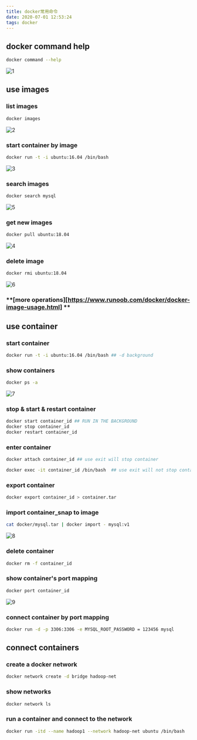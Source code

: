 ```yaml
---
title: docker常用命令
date: 2020-07-01 12:53:24
tags: docker
---
```


## docker command help
```bash
docker command --help
```
![1](1.jpg)
## use images
### list images
```bash
docker images
```
![2](2.jpg)
### start container by image
```bash 
docker run -t -i ubuntu:16.04 /bin/bash
```
![3](3.jpg)
### search images
```bash 
docker search mysql
```
![5](5.jpg)
### get new images
```bash
docker pull ubuntu:18.04
```
![4](4.jpg)
### delete image
```bash
docker rmi ubuntu:18.04
```
![6](6.jpg)
### **[more operations][https://www.runoob.com/docker/docker-image-usage.html] **

## use container
### start container
```bash
docker run -t -i ubuntu:16.04 /bin/bash ## -d background
```
### show containers
```bash
docker ps -a 
```
![7](7.jpg)

### stop & start & restart container
```bash
docker start container_id ## RUN IN THE BACKGROUND
docker stop container_id
docker restart container_id
```
### enter container
```bash
docker attach container_id ## use exit will stop container
```

```bash
docker exec -it container_id /bin/bash  ## use exit will not stop container
```

### export container

```bash
docker export container_id > container.tar
```
### import container_snap to image
```bash
cat docker/mysql.tar | docker import - mysql:v1
```
![8](9.jpg)

### delete container 
```bash 
docker rm -f container_id
```

### show container's port mapping
```bash
docker port container_id
```
![9](9.jpg)

### connect container by port mapping
```bash
docker run -d -p 3306:3306 -e MYSQL_ROOT_PASSWORD = 123456 mysql 
```
## connect containers
### create a docker network
```bash
docker network create -d bridge hadoop-net
```
### show networks
```bash
docker network ls
```
### run a container and connect to the network
```bash
docker run -itd --name hadoop1 --network hadoop-net ubuntu /bin/bash
```